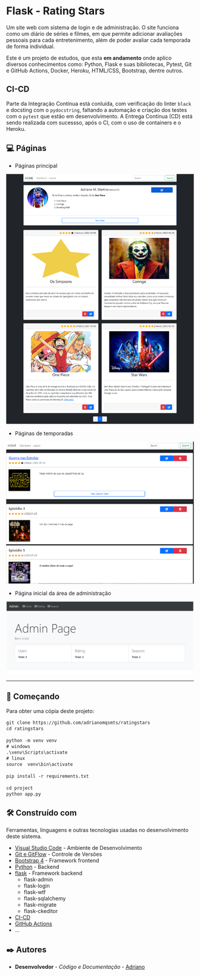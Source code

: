 # Flask - Rating Stars

Um site web com sistema de login e de administração. O site funciona como um diário de séries e filmes, em que permite adicionar avaliações pessoais para cada entretenimento, além de poder avaliar cada temporada de forma individual. 

Este é um projeto de estudos, que esta **em andamento** onde aplico diversos conhecimentos como: Python, Flask e suas bibliotecas, Pytest, Git e GitHub Actions, Docker, Heroku, HTML/CSS, Bootstrap, dentre outros.

## CI-CD

Parte da Integração Contínua está conluída, com verificação do linter `black` e docsting com o `pydocstring`, faltando a automação e criação dos testes com o `pytest` que estão em desenvolvimento. A Entrega Contínua (CD) está sendo realizada com sucessso, após o CI, com o uso de containers e o Heroku. 

## 💻 Páginas 

- Páginas principal

![](readme/dashboard(1).png)

- Páginas de temporadas 

![](readme/seasons.png)

- Página inicial da área de administração

![](readme/admin.png)


********************************************


## 🚀 Começando

Para obter uma cópia deste projeto:

```
git clone https://github.com/adrianomqsmts/ratingstars
cd ratingstars

python -m venv venv
# windows
.\venv\Scripts\activate
# linux
source  venv\bin\activate

pip install -r requirements.txt

cd project
python app.py
```


## 🛠️ Construído com

Ferramentas, linguagens e outras tecnologias usadas no desenvolvimento deste sistema.

* [Visual Studio Code](https://code.visualstudio.com/docs) - Ambiente de Desenvolvimento
* [Git e GitFlow](https://git-scm.com/) - Controle de Versões
* [Bootstrap 4](https://getbootstrap.com/docs/4.0/getting-started/introduction/) - Framework frontend
* [Python](https://docs.python.org/3/) - Backend
* [flask](https://flask.palletsprojects.com/en/2.0.x/) - Framework backend
  * flask-admin
  * flask-login
  * flask-wtf
  * flask-sqlalchemy
  * flask-migrate
  * flask-ckeditor
* [CI-CD](https://pt.wikipedia.org/wiki/CI/CD)
* [GitHub Actions](https://docs.github.com/en/actions)
* ...

## ✒️ Autores

* **Desenvolvedor** - *Código e Documentação* - [Adriano](https://github.com/adrianomqsmts)

